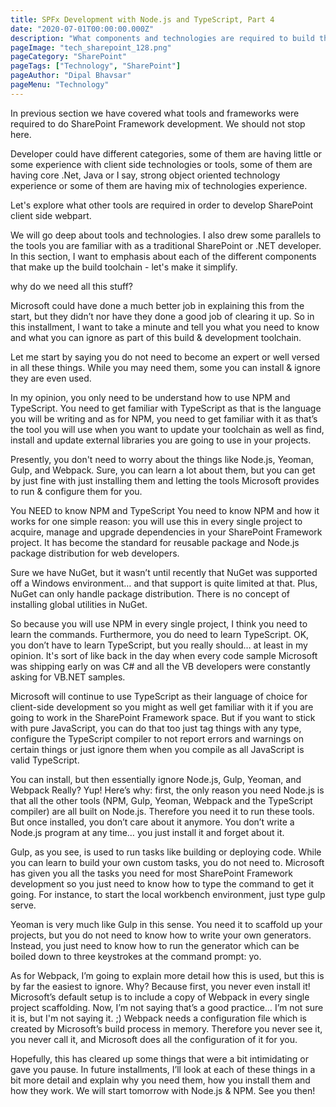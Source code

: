 ```yaml
---
title: SPFx Development with Node.js and TypeScript, Part 4
date: "2020-07-01T00:00:00.000Z"
description: "What components and technologies are required to build the toolchain and how?"
pageImage: "tech_sharepoint_128.png"
pageCategory: "SharePoint"
pageTags: ["Technology", "SharePoint"]
pageAuthor: "Dipal Bhavsar"
pageMenu: "Technology"
---
```


In previous section we have covered what tools and frameworks were required to do SharePoint Framework development. We should not stop here. 

Developer could have different categories, some of them are having little or some experience with client side technologies or tools, some of them are having core .Net, Java or I say, strong object oriented technology experience or some of them are having mix of technologies experience.

Let's explore what other tools are required in order to develop SharePoint client side webpart. 

We will go deep about tools and technologies. I also drew some parallels to the tools you are familiar with as a traditional SharePoint or .NET developer. In this section, I want to emphasis about each of the different components that make up the build toolchain - let's make it simplify.  

why do we need all this stuff?

Microsoft could have done a much better job in explaining this from the start, but they didn’t nor have they done a good job of clearing it up. So in this installment, I want to take a minute and tell you what you need to know and what you can ignore as part of this build & development toolchain.

Let me start by saying you do not need to become an expert or well versed in all these things. While you may need them, some you can install & ignore they are even used.

In my opinion, you only need to be understand how to use NPM and TypeScript. You need to get familiar with TypeScript as that is the language you will be writing and as for NPM, you need to get familiar with it as that’s the tool you will use when you want to update your toolchain as well as find, install and update external libraries you are going to use in your projects.

Presently, you don't need to worry about the things like Node.js, Yeoman, Gulp, and Webpack. Sure, you can learn a lot about them, but you can get by just fine with just installing them and letting the tools Microsoft provides to run & configure them for you.

You NEED to know NPM and TypeScript
You need to know NPM and how it works for one simple reason: you will use this in every single project to acquire, manage and upgrade dependencies in your SharePoint Framework project. It has become the standard for reusable package and Node.js package distribution for web developers.

Sure we have NuGet, but it wasn’t until recently that NuGet was supported off a Windows environment… and that support is quite limited at that. Plus, NuGet can only handle package distribution. There is no concept of installing global utilities in NuGet.

So because you will use NPM in every single project, I think you need to learn the commands.
Furthermore, you do need to learn TypeScript. OK, you don’t have to learn TypeScript, but you really should… at least in my opinion. It's sort of like back in the day when every code sample Microsoft was shipping early on was C# and all the VB developers were constantly asking for VB.NET samples.

Microsoft will continue to use TypeScript as their language of choice for client-side development so you might as well get familiar with it if you are going to work in the SharePoint Framework space. But if you want to stick with pure JavaScript, you can do that too just tag things with any type, configure the TypeScript compiler to not report errors and warnings on certain things or just ignore them when you compile as all JavaScript is valid TypeScript.

You can install, but then essentially ignore Node.js, Gulp, Yeoman, and Webpack
Really? Yup! Here’s why: first, the only reason you need Node.js is that all the other tools (NPM, Gulp, Yeoman, Webpack and the TypeScript compiler) are all built on Node.js. Therefore you need it to run these tools. But once installed, you don’t care about it anymore. You don’t write a Node.js program at any time… you just install it and forget about it.

Gulp, as you see, is used to run tasks like building or deploying code. While you can learn to build your own custom tasks, you do not need to. Microsoft has given you all the tasks you need for most SharePoint Framework development so you just need to know how to type the command to get it going. For instance, to start the local workbench environment, just type gulp serve.

Yeoman is very much like Gulp in this sense. You need it to scaffold up your projects, but you do not need to know how to write your own generators. Instead, you just need to know how to run the generator which can be boiled down to three keystrokes at the command prompt: yo<enter>.

As for Webpack, I’m going to explain more detail how this is used, but this is by far the easiest to ignore. Why? Because first, you never even install it! Microsoft’s default setup is to include a copy of Webpack in every single project scaffolding. Now, I’m not saying that’s a good practice… I’m not sure it is, but I'm not saying it. ;) Webpack needs a configuration file which is created by Microsoft’s build process in memory. Therefore you never see it, you never call it, and Microsoft does all the configuration of it for you.

Hopefully, this has cleared up some things that were a bit intimidating or gave you pause. In future installments, I’ll look at each of these things in a bit more detail and explain why you need them, how you install them and how they work. We will start tomorrow with Node.js & NPM. See you then!
